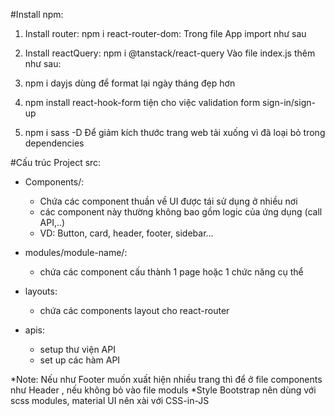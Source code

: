 
#Install npm:
1. Install router: npm i react-router-dom:
   Trong file App import như sau 
<!-- import { BrowserRouter, Routes, route } from "react-router-dom";
<!-- import Home from "./modules/home/Home";

function App() {
  return (
    <BrowserRouter>
      <Routes>
        <Route path="/" element={<Home />} />
      </Routes>
    </BrowserRouter>
  );
} -->
2. Install reactQuery: npm i @tanstack/react-query
Vào file index.js thêm như sau: 
<!-- import { QueryClient, QueryClientProvider } from "@tanstack/react-query";

const queryClient = new QueryClient(); -->
<!-- const root = ReactDOM.createRoot(document.getElementById("root"));
root.render(
  <QueryClientProvider client={queryClient}>
    <App />
  </QueryClientProvider>
); -->
3. npm i dayjs dùng để format lại ngày tháng đẹp hơn 

4. npm install react-hook-form tiện cho việc validation form sign-in/sign-up
5. npm i sass -D Để giảm kích thước trang web tải xuống vì đã loại bỏ trong dependencies


#Cấu trúc Project 
src:
- Components/:
  - Chứa các component thuần về UI được tái sử dụng ở nhiều nơi
  - các component này thường không bao gồm logic của ứng dụng (call API,..)
  - VD: Button, card, header, footer, sidebar...
  
- modules/module-name/:
  - chứa các component cấu thành 1 page hoặc 1 chức năng cụ thể 

- layouts: 
  - chứa các components layout cho react-router

- apis:
  - setup thư viện API
  - set up các hàm API

*Note: Nếu như Footer muốn xuất hiện nhiều trang thì để ở file components như Header , nếu không bỏ vào file moduls
*Style Bootstrap nên dùng với scss modules, material UI nên xài với CSS-in-JS
